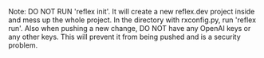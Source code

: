 Note: DO NOT RUN 'reflex init'. It will create a new reflex.dev project inside and mess up the whole project. In the directory with rxconfig.py, run 'reflex run'.
Also when pushing a new change, DO NOT have any OpenAI keys or any other keys. This will prevent it from being pushed and is a security problem.
